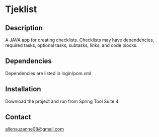 # Tjeklist

## Description
A JAVA app for creating checklists. Checklists may have dependencies, required tasks, optional tasks, subtasks, links, and code blocks.

## Dependencies
Dependencies are listed in login/pom.xml 

## Installation
Download the project and run from Spring Tool Suite 4.

## Contact
allensuzanne08@gmail.com

